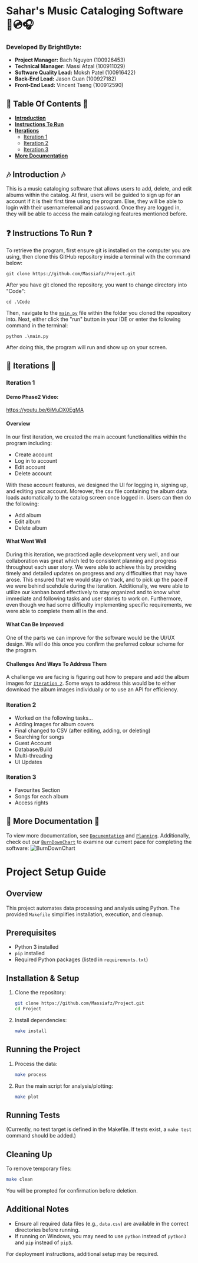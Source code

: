# Sahar's Music Cataloging Software 🎵💿🎧

### Developed By BrightByte:
- **Project Manager:** Bach Nguyen (100926453)
- **Technical Manager:** Massi Afzal (100911029)
- **Software Quality Lead:** Moksh Patel (100916422)
- **Back-End Lead:** Jason Guan (100927182)
- **Front-End Lead:** Vincent Tseng (100912590)

## 📃 Table Of Contents 📃
- **[Introduction](#-introduction-)**
- **[Instructions To Run](#-instructions-to-run-)**
- **[Iterations](#-iterations-)**
    - [Iteration 1](#iteration-1)
    - [Iteration 2](#iteration-2)
    - [Iteration 3](#iteration-3)
- **[More Documentation](#-more-documentation-)**


## 🎶 Introduction 🎶
This is a music cataloging software that allows users to add, delete, and edit albums within the catalog.
At first, users will be guided to sign up for an account if it is their first time using the program.
Else, they will be able to login with their username/email and password.
Once they are logged in, they will be able to access the main cataloging features mentioned before.


## ❓ Instructions To Run ❓
To retrieve the program, first ensure git is installed on the computer you are using, then clone this GitHub repository inside a terminal with the command below:

```
git clone https://github.com/Massiafz/Project.git
```

After you have git cloned the repository, you want to change directory into "Code":
```
cd .\Code
```

Then, navigate to the [`main.py`](main.py) file within the folder you cloned the repository into. Next, either click the "run" button in your IDE or enter the following command in the terminal:

```
python .\main.py
```


After doing this, the program will run and show up on your screen.


## 👟 Iterations 👟

### Iteration 1

#### Demo Phase2 Video:
https://youtu.be/6iMuDX0EgMA

#### Overview
In our first iteration, we created the main account functionalities within the program including:
- Create account
- Log in to account
- Edit account
- Delete account

With these account features, we designed the UI for logging in, signing up, and editing your account.
Moreover, the csv file containing the album data loads automatically to the catalog screen once logged in.
Users can then do the following:
- Add album
- Edit album
- Delete album

#### What Went Well
During this iteration, we practiced agile development very well, and our collaboration was great which led to consistent planning and progress throughout each user story. We were able to achieve this by providing timely and detailed updates on progress and any difficulties that may have arose. This ensured that we would stay on track, and to pick up the pace if we were behind scehdule during the iteration.
Additionally, we were able to utilize our kanban board effectively to stay organized and to know what immediate and following tasks and user stories to work on.
Furthermore, even though we had some difficulty implementing specific requirements, we were able to complete them all in the end.

#### What Can Be Improved
One of the parts we can improve for the software would be the UI/UX design.
We will do this once you confirm the preferred colour scheme for the program.

#### Challenges And Ways To Address Them
A challenge we are facing is figuring out how to prepare and add the album images for [`Iteration 2`](#iteration-2).
Some ways to address this would be to either download the album images individually or to use an API for efficiency.

### Iteration 2
- Worked on the following tasks...
- Adding Images for album covers
- Final changed to CSV (after editing, adding, or deleting)
- Searching for songs
- Guest Account
- Database/Build
- Multi-threading
- UI Updates

### Iteration 3
- Favourites Section
- Songs for each album
- Access rights


## 📝 More Documentation 📝
To view more documentation, see [`Documentation`](Documentation/) and [`Planning`](Planning/).
Additionally, check out our [`BurnDownChart`](BurnDownChart.png) to examine our current pace for completing the software:
![BurnDownChart](https://github.com/user-attachments/assets/7a0906c8-b240-4903-a6f6-19b7b3cb4aa7)





# Project Setup Guide

## Overview
This project automates data processing and analysis using Python. The provided `Makefile` simplifies installation, execution, and cleanup.

## Prerequisites
- Python 3 installed
- `pip` installed
- Required Python packages (listed in `requirements.txt`)

## Installation & Setup
1. Clone the repository:
   ```sh
   git clone https://github.com/Massiafz/Project.git
   cd Project
   ```
2. Install dependencies:
   ```sh
   make install
   ```

## Running the Project
1. Process the data:
   ```sh
   make process
   ```
2. Run the main script for analysis/plotting:
   ```sh
   make plot
   ```

## Running Tests
(Currently, no test target is defined in the Makefile. If tests exist, a `make test` command should be added.)

## Cleaning Up
To remove temporary files:
```sh
make clean
```
You will be prompted for confirmation before deletion.

## Additional Notes
- Ensure all required data files (e.g., `data.csv`) are available in the correct directories before running.
- If running on Windows, you may need to use `python` instead of `python3` and `pip` instead of `pip3`.

For deployment instructions, additional setup may be required.



